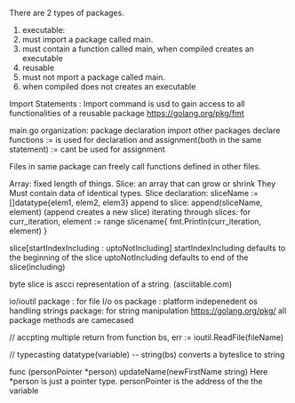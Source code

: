 There are 2 types of packages. 
1. executable: 
  1. must import a package called main. 
  2. must contain a function called main, when compiled creates an executable 
2. reusable
  1. must not mport a package called main. 
  2. when compiled does not creates an executable 

Import Statements :
  Import command is usd to gain access to all functionalities of a reusable package
  https://golang.org/pkg/fmt

main.go organization:
  package declaration 
  import other packages
  declare functions
  := is used for declaration and assignment(both in the same statement)
  := cant be used for assignment

Files in same package can freely call functions defined in other files. 

Array: fixed length of things.
Slice: an array that can grow or shrink
They Must contain data of identical types.
Slice declaration:
  sliceName := []datatype{elem1, elem2, elem3}
append to slice:
  append(sliceName, element)
  (append creates a new slice)
iterating through slices:
  for curr_iteration, element := range slicename{
    fmt.Println(curr_iteration, element)
  }

  slice[startIndexIncluding : uptoNotIncluding]
  startIndexIncluding defaults to the beginning of the slice
  uptoNotIncluding defaults to end of the slice(including)

byte slice is ascci representation of a string. (asciitable.com)

io/ioutil package : for file I/o
os package : platform indepenedent os handling
strings package: for string manipulation 
https://golang.org/pkg/
all package methods are camecased

// accpting multiple return from function
bs, err := ioutil.ReadFile(fileName)

// typecasting
datatype(variable) -- string(bs) converts a byteslice to string

func (personPointer *person) updateName(newFirstName string) 
  Here *person is just a pointer type. personPointer is the address of the the variable


